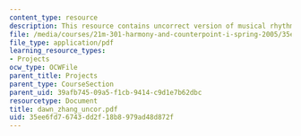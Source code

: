 ```yaml
---
content_type: resource
description: This resource contains uncorrect version of musical rhythm.
file: /media/courses/21m-301-harmony-and-counterpoint-i-spring-2005/35ee6fd76743dd2f18b8979ad48d872f_dawn_zhang_uncor.pdf
file_type: application/pdf
learning_resource_types:
- Projects
ocw_type: OCWFile
parent_title: Projects
parent_type: CourseSection
parent_uid: 39afb745-09a5-f1cb-9414-c9d1e7b62dbc
resourcetype: Document
title: dawn_zhang_uncor.pdf
uid: 35ee6fd7-6743-dd2f-18b8-979ad48d872f
---
```

